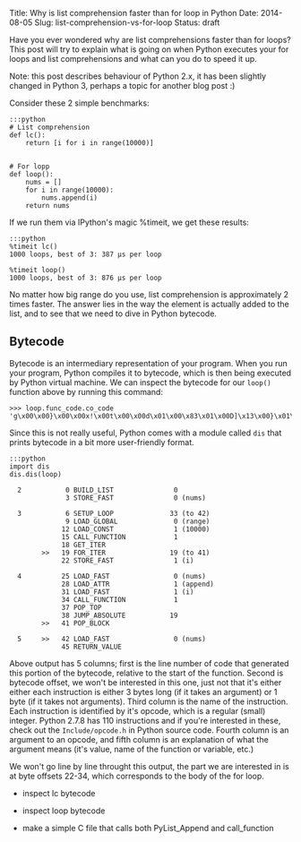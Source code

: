 Title: Why is list comprehension faster than for loop in Python
Date: 2014-08-05
Slug: list-comprehension-vs-for-loop
Status: draft


Have you ever wondered why are list comprehensions faster than for loops? This
post will try to explain what is going on when Python executes your for loops
and list comprehensions and what can you do to speed it up.

Note: this post describes behaviour of Python 2.x, it has been slightly
changed in Python 3, perhaps a topic for another blog post :)

Consider these 2 simple benchmarks:

    :::python
    # List comprehension
    def lc():
        return [i for i in range(10000)]

    
    # For lopp
    def loop():
        nums = []
        for i in range(10000):
            nums.append(i)
        return nums

If we run them via IPython's magic %timeit, we get these results:

    :::python
    %timeit lc()
    1000 loops, best of 3: 387 µs per loop

    %timeit loop()
    1000 loops, best of 3: 876 µs per loop

No matter how big range do you use, list comprehension is approximately 2
times faster. The answer lies in the way the element is actually added to the
list, and to see that we need to dive in Python bytecode.

## Bytecode

Bytecode is an intermediary representation of your program. When you run your
program, Python compiles it to bytecode, which is then being executed by
Python virtual machine. We can inspect the bytecode for our `loop()` function
above by running this command:

    >>> loop.func_code.co_code
    'g\x00\x00}\x00\x00x!\x00t\x00\x00d\x01\x00\x83\x01\x00D]\x13\x00}\x01\x00|\x00\x00j\x01\x00|\x01\x00\x83\x01\x00\x01q\x13\x00W|\x00\x00S'

Since this is not really useful, Python comes with a module called `dis` that
prints bytecode in a bit more user-friendly format.

    :::python
    import dis
    dis.dis(loop)

      2           0 BUILD_LIST               0
                  3 STORE_FAST               0 (nums)

      3           6 SETUP_LOOP              33 (to 42)
                  9 LOAD_GLOBAL              0 (range)
                 12 LOAD_CONST               1 (10000)
                 15 CALL_FUNCTION            1
                 18 GET_ITER
            >>   19 FOR_ITER                19 (to 41)
                 22 STORE_FAST               1 (i)

      4          25 LOAD_FAST                0 (nums)
                 28 LOAD_ATTR                1 (append)
                 31 LOAD_FAST                1 (i)
                 34 CALL_FUNCTION            1
                 37 POP_TOP
                 38 JUMP_ABSOLUTE           19
            >>   41 POP_BLOCK

      5     >>   42 LOAD_FAST                0 (nums)
                 45 RETURN_VALUE

Above output has 5 columns; first is the line number of code that generated
this portion of the bytecode, relative to the start of the function. Second
is bytecode offset, we won't be interested in this one, just not that it's
either either each instruction is either 3 bytes long (if it takes an
argument) or 1 byte (if it takes not arguments). Third column is the name
of the instruction. Each instruction is identified by it's opcode, which is
a regular (small) integer. Python 2.7.8 has 110 instructions and if you're
interested in these, check out the `Include/opcode.h` in Python source code.
Fourth column is an argument to an opcode, and fifth column is an explanation
of what the argument means (it's value, name of the function or variable, etc.)

We won't go line by line throught this output, the part we are interested in is
at byte offsets 22-34, which corresponds to the body of the for loop.

* inspect lc bytecode
* inspect loop bytecode

* make a simple C file that calls both PyList_Append and call_function
